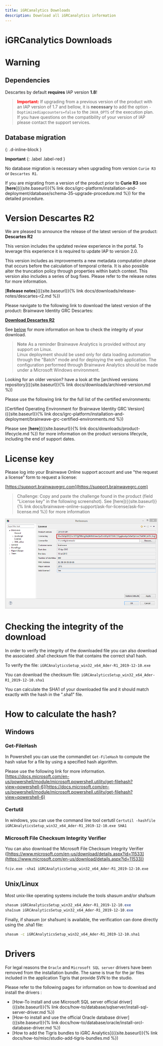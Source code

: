 ```yaml
---
title: iGRCanalytics Downloads
description: Download all iGRCanalytics information
---
```


# iGRCanalytics Downloads

# Warning

## Dependencies

Descartes by default **requires** IAP version **1.8**!  

> <span style='color:red'>**Important:**</span> If upgrading from a previous version of the product with an IAP version of 1.7 and bellow, it is **necessary** to add the option `-Doptimizediapcounters=false` to the `JAVA_OPTS` of the execution plan.  
> If you have questions on the compatibility of your version of IAP please contact the support services.

## Database migration
{: .d-inline-block }

**Important**
{: .label .label-red }

No database migration is necessary when upgrading from version `Curie R3` or `Descartes R1`.  

If you are migrating from a version of the product prior to **Curie R3** see [**here**]({{site.baseurl}}{% link docs/igrc-platform/installation-and-deployment/database/schema-35-upgrade-procedure.md %}) for the detailed procedure.  

# Version Descartes R2

We are pleased to announce the release of the latest version of the product: **Descartes R2**

This version includes the updated review experience in the portal. To leverage this experience it is required to update IAP to version 2.0.  

This version includes as improvements a new metadata computation phase that occurs before the calculation of temporal criteria. It is also possible alter the truncation policy through properties within batch context. This version also includes a series of bug fixes. Please refer to the release notes for more information.

[**Release notes**]({{site.baseurl}}{% link docs/downloads/release-notes/descartes-r2.md %})

Please navigate to the following link to download the latest version of the product: Brainwave Identity GRC Descartes:  

[**Download Descartes R2**](https://download.brainwavegrc.com/index.php/s/fsqosCEPHkBaoaP)

See [below](#how-to-calculate-the-hash) for more information on how to check the integrity of your download.  

> <span style="color:grey">**Note**</span> As a reminder Brainwave Analytics is provided without any support on Linux.  
> Linux deployment should be used only for data loading automation through the "Batch" mode and for deploying the web application. The configuration performed through Brainwave Analytics should be made under a Microsoft Windows environment.  

Looking for an older version? have a look at the [archived versions repository]({{site.baseurl}}{% link docs/downloads/archived-version.md %})  

Please use the following link for the full list of the certified environments:  

[Certified Operating Environment for Brainwave Identity GRC Version]({{site.baseurl}}{% link docs/igrc-platform/installation-and-deployment/brainwave-grc-certified-environments.md %})  

Please see [**here**]({{site.baseurl}}{% link docs/downloads/product-lifecycle.md %}) for more information on the product versions lifecycle, including the end of support dates.

# License key

Please log into your Brainwave Online support account and use "the request a license" form to request a license:

[https://support.brainwavegrc.com](https://support.brainwavegrc.com)

> Challenge: Copy and paste the challenge found in the product (field "License key" in the following screenshot). See [here]({{site.baseurl}}{% link docs/brainwave-online-support/ask-for-license/ask-for-license.md %}) for more information

![Challenge](./images/challenge.png "Workstation fingerprint")

# Checking the integrity of the download

In order to verify the integrity of the downloaded file you can also download the associated .sha1 checksum file that contains the correct sha1 hash.

To verify the file:
`iGRCAnalyticsSetup_win32_x64_Ader-R1_2019-12-10.exe`  

You can download the checksum file:
`iGRCAnalyticsSetup_win32_x64_Ader-R1_2019-12-10.sha1`

You can calculate the SHA1 of your downloaded file and it should match exactly with the hash in the ".sha1" file.

# How to calculate the hash?

## Windows

### Get-FileHash

In Powershell you can use the commandlet `Get-FileHash` to compute the hash value for a file by using a specified hash algorithm.

Please use the following link for more information.
[https://docs.microsoft.com/en-us/powershell/module/microsoft.powershell.utility/get-filehash?view=powershell-6](https://docs.microsoft.com/en-us/powershell/module/microsoft.powershell.utility/get-filehash?view=powershell-6)

### Certutil

In windows, you can use the command line tool certutil
`Certutil -hashfile iGRCAnalyticsSetup_win32_x64_Ader-R1_2019-12-10.exe SHA1`

### Microsoft File Checksum Integrity Verifier

You can also download the Microsoft File Checksum Integrity Verifier ([https://www.microsoft.com/en-us/download/details.aspx?id=11533](https://www.microsoft.com/en-us/download/details.aspx?id=11533))  

`fciv.exe -sha1 iGRCAnalyticsSetup_win32_x64_Ader-R1_2019-12-10.exe`

## Unix/Linux

Most unix-like operating systems include the tools shasum and/or sha1sum

```powershell
shasum iGRCAnalyticsSetup_win32_x64_Ader-R1_2019-12-10.exe
sha1sum iGRCAnalyticsSetup_win32_x64_Ader-R1_2019-12-10.exe
```

Finally, if shasum (or sha1sum) is available, the verification can done directly using the .sha1 file:

```bash
shasum -c iGRCAnalyticsSetup_win32_x64_Ader-R1_2019-12-10.sha1
```

# Drivers

For legal reasons the `Oracle` and `Microsoft SQL server` drivers have been removed from the installation bundle. The same is true for the jar files included in the application Tigris that provide SVN to the studio.

Please refer to the following pages for information on how to download and install the drivers :

- [How-To install and use Microsoft SQL server official driver]({{site.baseurl}}{% link docs/how-to/database/sqlserver/install-sql-server-driver.md %})
- [How-to install and use the official Oracle database driver]({{site.baseurl}}{% link docs/how-to/database/oracle/install-orcl-database-driver.md %})
- [How to add the Tigris bundles to iGRC Analytics]({{site.baseurl}}{% link docs/how-to/misc/studio-add-tigris-bundles.md %})
